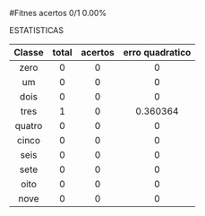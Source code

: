
#Fitnes
acertos 0/1 0.00%

 ESTATISTICAS 

| Classe | total | acertos | erro quadratico |
| :----: | :----: | :----: | :----: |
| zero | 0 | 0 | 0 |
| um | 0 | 0 | 0 |
| dois | 0 | 0 | 0 |
| tres | 1 | 0 | 0.360364 |
| quatro | 0 | 0 | 0 |
| cinco | 0 | 0 | 0 |
| seis | 0 | 0 | 0 |
| sete | 0 | 0 | 0 |
| oito | 0 | 0 | 0 |
| nove | 0 | 0 | 0 |
